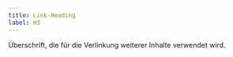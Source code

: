 ```yaml
---
title: Link-Heading
label: H3
---
```

Überschrift, die für die Verlinkung weiterer Inhalte verwendet wird.
